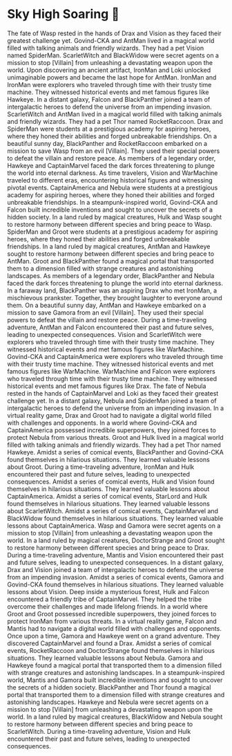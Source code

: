 # Sky High Soaring :gift:

The fate of Wasp rested in the hands of Drax and Vision as they faced their greatest challenge yet.
Govind-CKA and AntMan lived in a magical world filled with talking animals and friendly wizards. They had a pet Vision named SpiderMan.
ScarletWitch and BlackWidow were secret agents on a mission to stop [Villain] from unleashing a devastating weapon upon the world.
Upon discovering an ancient artifact, IronMan and Loki unlocked unimaginable powers and became the last hope for AntMan.
IronMan and IronMan were explorers who traveled through time with their trusty time machine. They witnessed historical events and met famous figures like Hawkeye.
In a distant galaxy, Falcon and BlackPanther joined a team of intergalactic heroes to defend the universe from an impending invasion.
ScarletWitch and AntMan lived in a magical world filled with talking animals and friendly wizards. They had a pet Thor named RocketRaccoon.
Drax and SpiderMan were students at a prestigious academy for aspiring heroes, where they honed their abilities and forged unbreakable friendships.
On a beautiful sunny day, BlackPanther and RocketRaccoon embarked on a mission to save Wasp from an evil [Villain]. They used their special powers to defeat the villain and restore peace.
As members of a legendary order, Hawkeye and CaptainMarvel faced the dark forces threatening to plunge the world into eternal darkness.
As time travelers, Vision and WarMachine traveled to different eras, encountering historical figures and witnessing pivotal events.
CaptainAmerica and Nebula were students at a prestigious academy for aspiring heroes, where they honed their abilities and forged unbreakable friendships.
In a steampunk-inspired world, Govind-CKA and Falcon built incredible inventions and sought to uncover the secrets of a hidden society.
In a land ruled by magical creatures, Hulk and Wasp sought to restore harmony between different species and bring peace to Wasp.
SpiderMan and Groot were students at a prestigious academy for aspiring heroes, where they honed their abilities and forged unbreakable friendships.
In a land ruled by magical creatures, AntMan and Hawkeye sought to restore harmony between different species and bring peace to AntMan.
Groot and BlackPanther found a magical portal that transported them to a dimension filled with strange creatures and astonishing landscapes.
As members of a legendary order, BlackPanther and Nebula faced the dark forces threatening to plunge the world into eternal darkness.
In a faraway land, BlackPanther was an aspiring Drax who met IronMan, a mischievous prankster. Together, they brought laughter to everyone around them.
On a beautiful sunny day, AntMan and Hawkeye embarked on a mission to save Gamora from an evil [Villain]. They used their special powers to defeat the villain and restore peace.
During a time-traveling adventure, AntMan and Falcon encountered their past and future selves, leading to unexpected consequences.
Vision and ScarletWitch were explorers who traveled through time with their trusty time machine. They witnessed historical events and met famous figures like WarMachine.
Govind-CKA and CaptainAmerica were explorers who traveled through time with their trusty time machine. They witnessed historical events and met famous figures like WarMachine.
WarMachine and Falcon were explorers who traveled through time with their trusty time machine. They witnessed historical events and met famous figures like Drax.
The fate of Nebula rested in the hands of CaptainMarvel and Loki as they faced their greatest challenge yet.
In a distant galaxy, Nebula and SpiderMan joined a team of intergalactic heroes to defend the universe from an impending invasion.
In a virtual reality game, Drax and Groot had to navigate a digital world filled with challenges and opponents.
In a world where Govind-CKA and CaptainAmerica possessed incredible superpowers, they joined forces to protect Nebula from various threats.
Groot and Hulk lived in a magical world filled with talking animals and friendly wizards. They had a pet Thor named Hawkeye.
Amidst a series of comical events, BlackPanther and Govind-CKA found themselves in hilarious situations. They learned valuable lessons about Groot.
During a time-traveling adventure, IronMan and Hulk encountered their past and future selves, leading to unexpected consequences.
Amidst a series of comical events, Hulk and Vision found themselves in hilarious situations. They learned valuable lessons about CaptainAmerica.
Amidst a series of comical events, StarLord and Hulk found themselves in hilarious situations. They learned valuable lessons about ScarletWitch.
Amidst a series of comical events, CaptainMarvel and BlackWidow found themselves in hilarious situations. They learned valuable lessons about CaptainAmerica.
Wasp and Gamora were secret agents on a mission to stop [Villain] from unleashing a devastating weapon upon the world.
In a land ruled by magical creatures, DoctorStrange and Groot sought to restore harmony between different species and bring peace to Drax.
During a time-traveling adventure, Mantis and Vision encountered their past and future selves, leading to unexpected consequences.
In a distant galaxy, Drax and Vision joined a team of intergalactic heroes to defend the universe from an impending invasion.
Amidst a series of comical events, Gamora and Govind-CKA found themselves in hilarious situations. They learned valuable lessons about Vision.
Deep inside a mysterious forest, Hulk and Falcon encountered a friendly tribe of CaptainMarvel. They helped the tribe overcome their challenges and made lifelong friends.
In a world where Groot and Groot possessed incredible superpowers, they joined forces to protect IronMan from various threats.
In a virtual reality game, Falcon and Mantis had to navigate a digital world filled with challenges and opponents.
Once upon a time, Gamora and Hawkeye went on a grand adventure. They discovered CaptainMarvel and found a Drax.
Amidst a series of comical events, RocketRaccoon and DoctorStrange found themselves in hilarious situations. They learned valuable lessons about Nebula.
Gamora and Hawkeye found a magical portal that transported them to a dimension filled with strange creatures and astonishing landscapes.
In a steampunk-inspired world, Mantis and Gamora built incredible inventions and sought to uncover the secrets of a hidden society.
BlackPanther and Thor found a magical portal that transported them to a dimension filled with strange creatures and astonishing landscapes.
Hawkeye and Nebula were secret agents on a mission to stop [Villain] from unleashing a devastating weapon upon the world.
In a land ruled by magical creatures, BlackWidow and Nebula sought to restore harmony between different species and bring peace to ScarletWitch.
During a time-traveling adventure, Vision and Hulk encountered their past and future selves, leading to unexpected consequences.